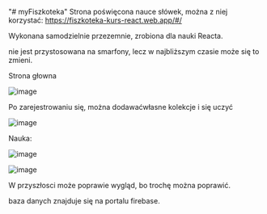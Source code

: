 "# myFiszkoteka" 
Strona poświęcona nauce słówek, można z niej korzystać: 
https://fiszkoteka-kurs-react.web.app/#/

Wykonana samodzielnie przezemnie, zrobiona dla nauki Reacta. 

nie jest przystosowana na smarfony, lecz w najbliższym czasie może się to zmieni.

Strona głowna

![image](https://user-images.githubusercontent.com/68200092/114242879-e23bb600-998b-11eb-8105-f180cb6ef2a7.png)

Po zarejestrowaniu się, można dodawaćwłasne kolekcje i się uczyć 

![image](https://user-images.githubusercontent.com/68200092/114243014-24fd8e00-998c-11eb-824f-b13d72f1fd64.png)

Nauka:

![image](https://user-images.githubusercontent.com/68200092/114243191-74dc5500-998c-11eb-8d57-98f36aff652e.png)

![image](https://user-images.githubusercontent.com/68200092/114243230-8291da80-998c-11eb-8a08-9d6303bae8d7.png)

W przyszłosci może poprawie wygląd, bo trochę można poprawić.

baza danych znajduje się na portalu firebase.
